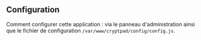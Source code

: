 ## Configuration

Comment configurer cette application : via le panneau d'administration ainsi que le fichier de configuration `/var/www/cryptpad/config/config.js`.
